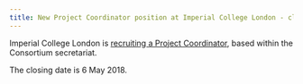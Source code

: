 ```yaml
---
title: New Project Coordinator position at Imperial College London - closing date 6 May 2018    
---
```


Imperial College London is [recruiting a Project Coordinator](http://www.jobs.ac.uk/job/BJB080/project-coordinator), based within the Consortium secretariat.   

The closing date is 6 May 2018.   
